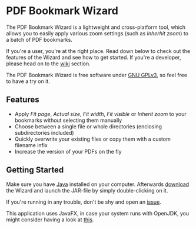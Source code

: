 # PDF Bookmark Wizard #

The PDF Bookmark Wizard is a lightweight and cross-platform tool, which allows you to easily apply various zoom settings (such as *Inherhit zoom*) to a batch of PDF bookmarks.

If you're a user, you're at the right place. Read down below to check out the features of the Wizard and see how to get started. If you're a developer, please head on to the [wiki](https://bitbucket.org/beatngu13/pdfbookmarkwizard/wiki/) section.

The PDF Bookmark Wizard is free software under [GNU GPLv3](http://www.gnu.org/licenses/), so feel free to have a try on it.

## Features ##

* Apply *Fit page*, *Actual size*, *Fit width*, *Fit visible* or *Inherit zoom* to your bookmarks without selecting them manually
* Choose between a single file or whole directories (enclosing subdirectories included)
* Quickly overwrite your existing files or copy them with a custom filename infix
* Increase the version of your PDFs on the fly

## Getting Started ##

Make sure you have [Java](http://java.com/en/download/index.jsp) installed on your computer. Afterwards [download](https://bitbucket.org/beatngu13/pdfbookmarkwizard/downloads/) the Wizard and launch the JAR-file by simply double-clicking on it. 

If you're running in any trouble, don't be shy and open an [issue](https://bitbucket.org/beatngu13/pdfbookmarkwizard/issues/).

This application uses JavaFX, in case your system runs with OpenJDK, you might consider having a look at [this](http://stackoverflow.com/questions/18547362/javafx-and-openjdk/).